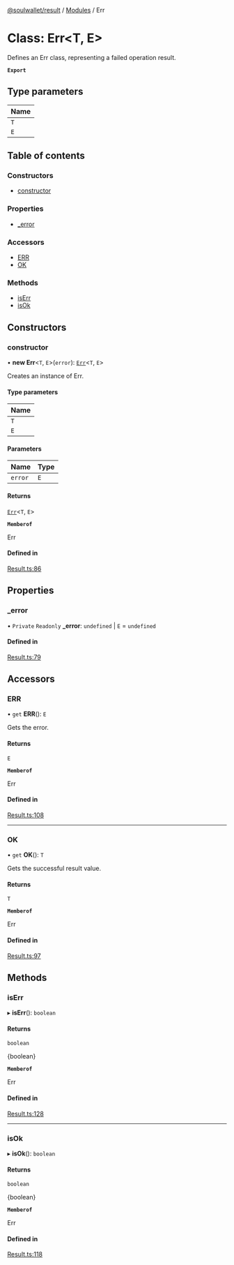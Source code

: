 [@soulwallet/result](../README.md) / [Modules](../modules.md) / Err

# Class: Err\<T, E\>

Defines an Err class, representing a failed operation result.

**`Export`**

## Type parameters

| Name |
| :------ |
| `T` |
| `E` |

## Table of contents

### Constructors

- [constructor](Err.md#constructor)

### Properties

- [\_error](Err.md#_error)

### Accessors

- [ERR](Err.md#err)
- [OK](Err.md#ok)

### Methods

- [isErr](Err.md#iserr)
- [isOk](Err.md#isok)

## Constructors

### constructor

• **new Err**\<`T`, `E`\>(`error`): [`Err`](Err.md)\<`T`, `E`\>

Creates an instance of Err.

#### Type parameters

| Name |
| :------ |
| `T` |
| `E` |

#### Parameters

| Name | Type |
| :------ | :------ |
| `error` | `E` |

#### Returns

[`Err`](Err.md)\<`T`, `E`\>

**`Memberof`**

Err

#### Defined in

[Result.ts:86](https://github.com/SoulWallet/soulwalletlib/blob/32f4da1/packages/soulwallet-result/src/Result.ts#L86)

## Properties

### \_error

• `Private` `Readonly` **\_error**: `undefined` \| `E` = `undefined`

#### Defined in

[Result.ts:79](https://github.com/SoulWallet/soulwalletlib/blob/32f4da1/packages/soulwallet-result/src/Result.ts#L79)

## Accessors

### ERR

• `get` **ERR**(): `E`

Gets the error.

#### Returns

`E`

**`Memberof`**

Err

#### Defined in

[Result.ts:108](https://github.com/SoulWallet/soulwalletlib/blob/32f4da1/packages/soulwallet-result/src/Result.ts#L108)

___

### OK

• `get` **OK**(): `T`

Gets the successful result value.

#### Returns

`T`

**`Memberof`**

Err

#### Defined in

[Result.ts:97](https://github.com/SoulWallet/soulwalletlib/blob/32f4da1/packages/soulwallet-result/src/Result.ts#L97)

## Methods

### isErr

▸ **isErr**(): `boolean`

#### Returns

`boolean`

{boolean}

**`Memberof`**

Err

#### Defined in

[Result.ts:128](https://github.com/SoulWallet/soulwalletlib/blob/32f4da1/packages/soulwallet-result/src/Result.ts#L128)

___

### isOk

▸ **isOk**(): `boolean`

#### Returns

`boolean`

{boolean}

**`Memberof`**

Err

#### Defined in

[Result.ts:118](https://github.com/SoulWallet/soulwalletlib/blob/32f4da1/packages/soulwallet-result/src/Result.ts#L118)
